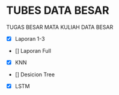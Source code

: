 # TUBES DATA BESAR
 TUGAS BESAR MATA KULIAH DATA BESAR

 - [x] Laporan 1-3
 - [] Laporan Full
 - [x] KNN
 - [] Desicion Tree
 - [x] LSTM
 
